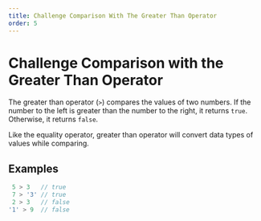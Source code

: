 ```yaml
---
title: Challenge Comparison With The Greater Than Operator
order: 5
---
```

# Challenge Comparison with the Greater Than Operator

The greater than operator (`>`) compares the values of two numbers. If the number to the left is greater than the number to the right, it returns `true`. Otherwise, it returns `false`.

Like the equality operator, greater than operator will convert data types of values while comparing.

## Examples

```javascript
 5 > 3   // true
 7 > '3' // true
 2 > 3   // false
'1' > 9  // false
```
